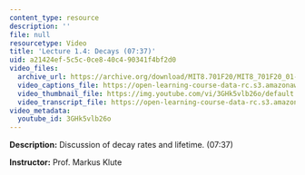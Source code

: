 ```yaml
---
content_type: resource
description: ''
file: null
resourcetype: Video
title: 'Lecture 1.4: Decays (07:37)'
uid: a21424ef-5c5c-0ce8-40c4-90341f4bf2d0
video_files:
  archive_url: https://archive.org/download/MIT8.701F20/MIT8_701F20_01-04_Decays_300k.mp4
  video_captions_file: https://open-learning-course-data-rc.s3.amazonaws.com/8-701-introduction-to-nuclear-and-particle-physics-fall-2020/b821b2ef33cb521ca7bb74cc16054641_3GHk5vlb26o.vtt
  video_thumbnail_file: https://img.youtube.com/vi/3GHk5vlb26o/default.jpg
  video_transcript_file: https://open-learning-course-data-rc.s3.amazonaws.com/8-701-introduction-to-nuclear-and-particle-physics-fall-2020/e2d7695c3ab4e926cd980b3ed3f0dc3b_3GHk5vlb26o.pdf
video_metadata:
  youtube_id: 3GHk5vlb26o
---
```


**Description:** Discussion of decay rates and lifetime. (07:37)

**Instructor:** Prof. Markus Klute